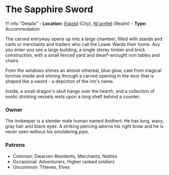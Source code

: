 # The Sapphire Sword

!!! info "Details"
    - **Location:** [Eskold](/geography/settlements/niarnfell/eskold) (City), [Ni'arnfell](/geography/realms/niarnfell) (Realm)
    - **Type:** Accommodation

The carved entryway opens up into a large chamber, filled with stands and carts or merchants and traders who call the Lower Wards their home.  Asy you enter you see a large building, a single storey timber and brick construction, with a small fenced yard and dwarf-wrought iron tables and chairs.

From the windows shines an almost ethereal, blue glow, cast from magical torches inside and shining through a carved opening in the door that is shaped like a sword - a depiction of the inn's name.

Inside, a small dragon's skull hangs over the hearth, and a collection of exotic drinking vessels rests upon a long shelf behind a counter.

### Owner
The innkeeper is a slender male human named Andhert. He has long, wavy, gray hair and black eyes. A striking piercing adorns his right brow and he is never seen without his smoldering pipe.

### Patrons
- Common: Dwarven Residents, Merchants, Nobles
- Occasional: Adventurers, Higher ranked soldiers
- Uncommon: Thieves, Elves